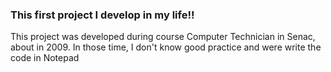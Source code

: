 ### This first project I develop in my life!!

This project was developed during course Computer Technician in Senac, about in 2009. In those time, I don't know good practice and were write the code in Notepad

<a href="https://rafaellmacedo.github.io/firstProjectInMyLife/" target="_blank">

